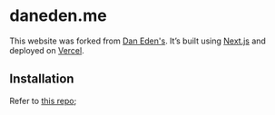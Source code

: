 # daneden.me

This website was forked from [Dan Eden's](http://daneden.me). It’s built using
[Next.js](http://nextjs.org/) and deployed on [Vercel](https://vercel.com/home).

## Installation

Refer to [this repo](https://github.com/daneden/daneden.me);